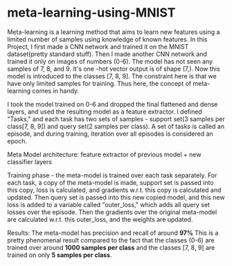 # meta-learning-using-MNIST
Meta-learning is a learning method that aims to learn new features using a limited number of samples using knowledge of known features.
In this Project, I first made a CNN network and trained it on the MNIST dataset(pretty standard stuff). Then I made another CNN network and trained it only on images of numbers (0-6). The model has not seen any samples of 7, 8, and 9. It's one -hot vector output is of shape (7,). Now this model is introduced to the classes [7, 8, 9]. The constraint here is that we have only limited samples for training. Thus here, the concept of meta-learning comes in handy.

I took the model trained on 0-6 and dropped the final flattened and dense layers, and used the resulting model as a feature extractor.
I defined "Tasks," and each task has two sets of samples - support set(3 samples per class[7, 8, 9]) and query set(2 samples per class).
A set of tasks is called an episode, and during training, iteration over all episodes is considered an epoch.

Meta Model architecture: feature extractor of previous model + new classifier layers

Training phase - 
the meta-model is trained over each task separately. For each task, a copy of the meta-model is made, support set is passed into this copy, loss is calculated, and gradients w.r.t. this copy is calculated and updated. Then query set is passed into this new copied model, and this new loss is added to a variable called "outer_loss," which adds all query set losses over the episode. Then the gradients over the original meta-model are calculated w.r.t. this outer_loss, and the weights are updated.


Results: The meta-model has precision and recall of around **97%**  This is a pretty phenomenal result compared to the fact that the classes (0-6) are trained over around **1000 samples per class** and the classes [7, 8, 9] are trained on only **5 samples per class**.
